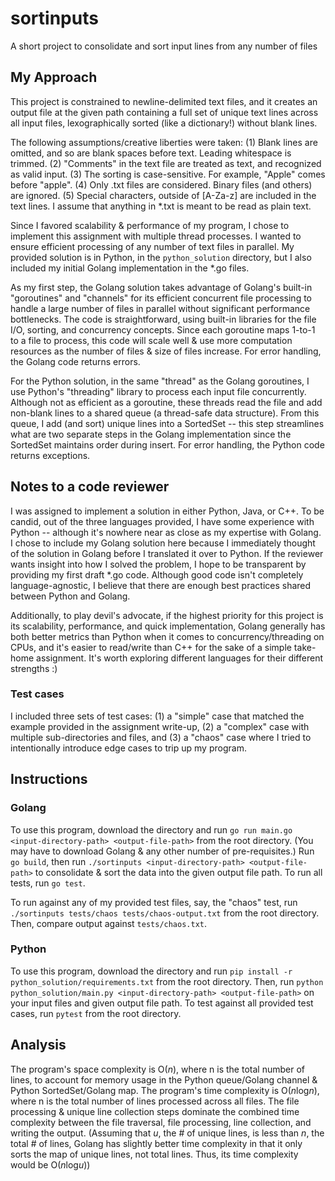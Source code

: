 # sortinputs
A short project to consolidate and sort input lines from any number of files

## My Approach
This project is constrained to newline-delimited text files, and it creates an output file at the given path containing a full set of unique text lines across all input files, lexographically sorted (like a dictionary!) without blank lines.

The following assumptions/creative liberties were taken:
(1) Blank lines are omitted, and so are blank spaces before text. Leading whitespace is trimmed.
(2) "Comments" in the text file are treated as text, and recognized as valid input.
(3) The sorting is case-sensitive. For example, "Apple" comes before "apple".
(4) Only .txt files are considered. Binary files (and others) are ignored.
(5) Special characters, outside of [A-Za-z] are included in the text lines. I assume that anything in *.txt is meant to be read as plain text.

Since I favored scalability & performance of my program, I chose to implement this assignment with multiple thread processes. I wanted to ensure efficient processing of any number of text files in parallel. My provided solution is in Python, in the ``python_solution`` directory, but I also included my initial Golang implementation in the *.go files.

As my first step, the Golang solution takes advantage of Golang's built-in "goroutines" and "channels" for its efficient concurrent file processing to handle a large number of files in parallel without significant performance bottlenecks. The code is straightforward, using built-in libraries for the file I/O, sorting, and concurrency concepts. Since each goroutine maps 1-to-1 to a file to process, this code will scale well & use more computation resources as the number of files & size of files increase. For error handling, the Golang code returns errors.

For the Python solution, in the same "thread" as the Golang goroutines, I use Python's "threading" library to process each input file concurrently. Although not as efficient as a goroutine, these threads read the file and add non-blank lines to a shared queue (a thread-safe data structure). From this queue, I add (and sort) unique lines into a SortedSet -- this step streamlines what are two separate steps in the Golang implementation since the SortedSet maintains order during insert. For error handling, the Python code returns exceptions.

## Notes to a code reviewer
I was assigned to implement a solution in either Python, Java, or C++. To be candid, out of the three languages provided, I have some experience with Python -- although it's nowhere near as close as my expertise with Golang. I chose to include my Golang solution here because I immediately thought of the solution in Golang before I translated it over to Python. If the reviewer wants insight into how I solved the problem, I hope to be transparent by providing my first draft *.go code. Although good code isn't completely language-agnostic, I believe that there are enough best practices shared between Python and Golang. 

Additionally, to play devil's advocate, if the highest priority for this project is its scalability, performance, and quick implementation, Golang generally has both better metrics than Python when it comes to concurrency/threading on CPUs, and it's easier to read/write than C++ for the sake of a simple take-home assignment. It's worth exploring different languages for their different strengths :)

### Test cases
I included three sets of test cases: (1) a "simple" case that matched the example provided in the assignment write-up, (2) a "complex" case with multiple sub-directories and files, and (3) a "chaos" case where I tried to intentionally introduce edge cases to trip up my program.

## Instructions
### Golang
To use this program, download the directory and run ``go run main.go <input-directory-path> <output-file-path>`` from the root directory. (You may have to download Golang & any other number of pre-requisites.)
Run ``go build``, then run ``./sortinputs <input-directory-path> <output-file-path>`` to consolidate & sort the data into the given output file path. To run all tests, run ``go test``.

To run against any of my provided test files, say, the "chaos" test, run ``./sortinputs tests/chaos tests/chaos-output.txt`` from the root directory. Then, compare output against ``tests/chaos.txt``.

### Python
To use this program, download the directory and run ``pip install -r python_solution/requirements.txt`` from the root directory.
Then, run ``python python_solution/main.py <input-directory-path> <output-file-path>`` on your input files and given output file path. To test against all provided test cases, run ``pytest`` from the root directory.

## Analysis
The program's space complexity is O(*n*), where n is the total number of lines, to account for memory usage in the Python queue/Golang channel & Python SortedSet/Golang map.
The program's time complexity is O(*n*log*n*), where n is the total number of lines processed across all files. The file processing & unique line collection steps dominate the combined time complexity between the file traversal, file processing, line collection, and writing the output. (Assuming that *u*, the # of unique lines, is less than *n*, the total # of lines, Golang has slightly better time complexity in that it only sorts the map of unique lines, not total lines. Thus, its time complexity would be O(*n*log*u*))

